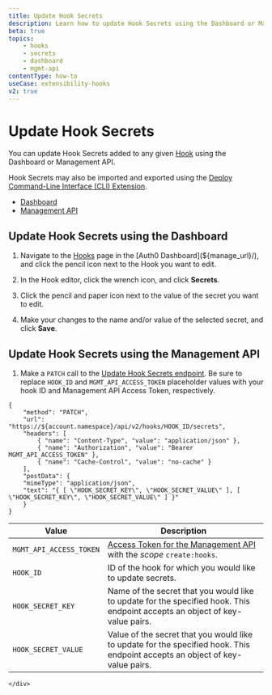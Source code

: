 ```yaml
---
title: Update Hook Secrets
description: Learn how to update Hook Secrets using the Dashboard or Management API. Hook Secrets may also be imported and exported using the Auth0 Deploy Command-Line Interface (CLI) tool.
beta: true
topics:
    - hooks
    - secrets
    - dashboard
    - mgmt-api
contentType: how-to
useCase: extensibility-hooks
v2: true
---
```


# Update Hook Secrets

You can update Hook Secrets added to any given [Hook](/hooks) using the Dashboard or Management API.

Hook Secrets may also be imported and exported using the [Deploy Command-Line Interface (CLI) Extension](/extensions/deploy-cli).

<div class="code-picker">
  <div class="languages-bar">
    <ul>
      <li><a href="#dashboard" data-toggle="tab">Dashboard</a></li>
      <li><a href="#mgmt-api" data-toggle="tab">Management API</a></li>
    </ul>
  </div>
  <div class="tab-content">
    <div id="dashboard" class="tab-pane active">

## Update Hook Secrets using the Dashboard

1. Navigate to the [Hooks](${manage_url}/#/hooks) page in the [Auth0 Dashboard](${manage_url}/), and click the pencil icon next to the Hook you want to edit.
2. In the Hook editor, click the wrench icon, and click **Secrets**.
3. Click the pencil and paper icon next to the value of the secret you want to edit.
4. Make your changes to the name and/or value of the selected secret, and click **Save**.

    </div>
    <div id="mgmt-api" class="tab-pane">

## Update Hook Secrets using the Management API

1. Make a `PATCH` call to the [Update Hook Secrets endpoint](/api/management/v2/#!/Hooks/patch_secrets). Be sure to replace `HOOK_ID` and `MGMT_API_ACCESS_TOKEN` placeholder values with your hook ID and Management API Access Token, respectively.

```har
{
	"method": "PATCH",
	"url": "https://${account.namespace}/api/v2/hooks/HOOK_ID/secrets",
	"headers": [
    	{ "name": "Content-Type", "value": "application/json" },
   		{ "name": "Authorization", "value": "Bearer MGMT_API_ACCESS_TOKEN" },
    	{ "name": "Cache-Control", "value": "no-cache" }
	],
	"postData": {
    "mimeType": "application/json",
    "text": "{ [ \"HOOK_SECRET_KEY\", \"HOOK_SECRET_VALUE\" ], [ \"HOOK_SECRET_KEY\", \"HOOK_SECRET_VALUE\" ] }"
	}
}
```

| **Value** | **Description** |
| - | - |
| `MGMT_API_ACCESS_TOKEN`  | [Access Token for the Management API](/api/management/v2/tokens) with the <dfn data-key="scope">scope</dfn> `create:hooks`. |
| `HOOK_ID` | ID of the hook for which you would like to update secrets. |
| `HOOK_SECRET_KEY` | Name of the secret that you would like to update for the specified hook. This endpoint accepts an object of key-value pairs. |
| `HOOK_SECRET_VALUE` | Value of the secret that you would like to update for the specified hook. This endpoint accepts an object of key-value pairs. |
    </div>
  </div>
</div>
